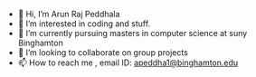 - 👋 Hi, I’m Arun Raj Peddhala 
- 👀 I’m interested in coding and stuff.
- 🌱 I’m currently pursuing masters in computer science at suny Binghamton 
- 💞️ I’m looking to collaborate on group projects
- 📫 How to reach me , email ID: apeddha1@binghamton.edu

<!---
Apeddha1/Apeddha1 is a ✨ special ✨ repository because its `README.md` (this file) appears on your GitHub profile.
You can click the Preview link to take a look at your changes.
--->
